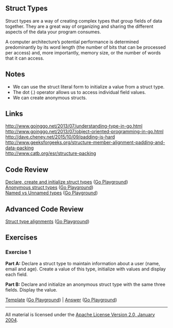 ## Struct Types

Struct types are a way of creating complex types that group fields of data together. They are a great way of organizing and sharing the different aspects of the data your program consumes.

A computer architecture’s potential performance is determined predominantly by its word length (the number of bits that can be processed per access) and, more importantly, memory size, or the number of words that it can access. 

## Notes

* We can use the struct literal form to initialize a value from a struct type.
* The dot (.) operator allows us to access individual field values.
* We can create anonymous structs.

## Links

http://www.goinggo.net/2013/07/understanding-type-in-go.html  
http://www.goinggo.net/2013/07/object-oriented-programming-in-go.html  
http://dave.cheney.net/2015/10/09/padding-is-hard  
http://www.geeksforgeeks.org/structure-member-alignment-padding-and-data-packing  
http://www.catb.org/esr/structure-packing

## Code Review

[Declare, create and initialize struct types](example1/example1.go) ([Go Playground](https://play.golang.org/p/TEmOrIxl_P))  
[Anonymous struct types](example2/example2.go) ([Go Playground](https://play.golang.org/p/x-Dpp9Ts_U))  
[Named vs Unnamed types](example3/example3.go) ([Go Playground](https://play.golang.org/p/QREkSIDAuW))

## Advanced Code Review

[Struct type alignments](advanced/example1/example1.go) ([Go Playground](https://play.golang.org/p/SubiHoJ4nl))

## Exercises

### Exercise 1

**Part A:** Declare a struct type to maintain information about a user (name, email and age). Create a value of this type, initialize with values and display each field.

**Part B:** Declare and initialize an anonymous struct type with the same three fields. Display the value.

[Template](exercises/template1/template1.go) ([Go Playground](http://play.golang.org/p/PvQKHgf9jZ)) | 
[Answer](exercises/exercise1/exercise1.go) ([Go Playground](http://play.golang.org/p/8CtSrnTp-1))
___
All material is licensed under the [Apache License Version 2.0, January 2004](http://www.apache.org/licenses/LICENSE-2.0).
